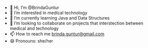 - 👋 Hi, I’m @BrindaGuntur
- 👀 I’m interested in medical technology
- 🌱 I’m currently learning Java and Data Structures
- 💞️ I’m looking to collaborate on projects that interstection between medical and technology
- 📫 How to reach me brinda.guntur@gmail.com
- 😄 Pronouns: she/her

<!---
BrindaGuntur/BrindaGuntur is a ✨ special ✨ repository because its `README.md` (this file) appears on your GitHub profile.
You can click the Preview link to take a look at your changes.
--->
